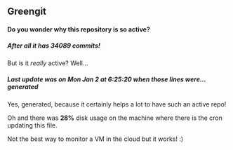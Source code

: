 ## Greengit

#### Do you wonder why this repository is so active?

##### After all it has 34089 commits!

But is it *really* active? Well...

##### Last update was on Mon Jan 2 at 6:25:20 when those lines were... generated

Yes, generated, because it certainly helps a lot to have such an active repo!

Oh and there was **28%** disk usage on the machine
where there is the cron updating this file.

Not the best way to monitor a VM in the cloud but it works! :)
